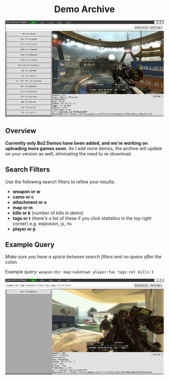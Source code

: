 <h1 align="center">
  Demo Archive
</h1>

<div align="center">
  <a href="preview2.png">
    <img src="preview2.png" alt="preview" width="auto" height="auto">
  </a>
</div>

## Overview

**Currently only Bo2 Demos have been added, and we're working on uploading more games soon.** As I add more demos, the archive will update on your version as well, eliminating the need to re-download.

## Search Filters

Use the following search filters to refine your results:

- **weapon or w**
- **camo or c**
- **attachment or a**
- **map or m**
- **kills or k** (number of kills in demo)
- **tags or t** (there's a list of these if you click statistics in the top right corner) e.g. explosion, js, ns
- **player or p**

## Example Query

_Make sure you have a space between search filters and no space after the colon._

Example query: `weapon:dsr map:nuketown player:fax tags:rel kills:3`

<div align="center">
  <a href="preview1.png">
    <img src="preview1.png" alt="preview" width="auto" height="auto">
  </a>
</div>
